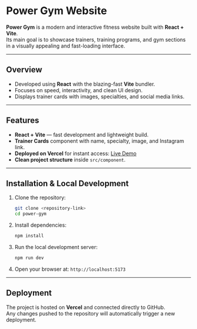 # Power Gym Website

**Power Gym** is a modern and interactive fitness website built with **React + Vite**.  
Its main goal is to showcase trainers, training programs, and gym sections in a visually appealing and fast-loading interface.

---

## Overview

- Developed using **React** with the blazing-fast **Vite** bundler.
- Focuses on speed, interactivity, and clean UI design.
- Displays trainer cards with images, specialties, and social media links.

---

## Features

- **React + Vite** — fast development and lightweight build.
- **Trainer Cards** component with name, specialty, image, and Instagram link.
- **Deployed on Vercel** for instant access: [Live Demo](https://power-gym-main-indol.vercel.app/)
- **Clean project structure** inside `src/component`.

---

## Installation & Local Development

1. Clone the repository:
    ```bash
    git clone <repository-link>
    cd power-gym
    ```

2. Install dependencies:
    ```bash
    npm install
    ```

3. Run the local development server:
    ```bash
    npm run dev
    ```

4. Open your browser at: `http://localhost:5173`

---

## Deployment

The project is hosted on **Vercel** and connected directly to GitHub.  
Any changes pushed to the repository will automatically trigger a new deployment.


